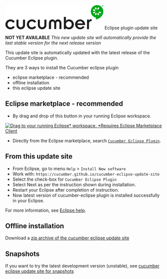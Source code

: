 ![cucumber eclipse](/assets/cucumber-black-128.png) Eclipse plugin update site

**NOT YET AVAILABLE**
_This new update site will automatically provide the last stable version for the next release version_

This update site is automatically updated with the latest release of the Cucumber Eclipse plugin.

They are 3 ways to install the Cucumber eclipse plugin

 * eclipse marketplace - recommended
 * offline installation
 * this eclipse update site

## Eclipse marketplace - recommended

* By drag and drop of this button in your running Eclipse workspace.

 [![Drag to your running Eclipse* workspace. *Requires Eclipse Marketplace Client](https://marketplace.eclipse.org/sites/all/themes/solstice/public/images/marketplace/btn-install.png)](http://marketplace.eclipse.org/marketplace-client-intro?mpc_install=3759385 "Drag to your running Eclipse* workspace. *Requires Eclipse Marketplace Client")

* Directly from the Eclipse marketplace, search [`Cucumber Eclipse Plugin`](https://marketplace.eclipse.org/content/cucumber-eclipse-plugin).


## From this update site

 * From Eclipse, go to menu `Help` > `Install New software`
 * Work with: `https://cucumber.github.io/cucumber-eclipse-update-site`
 * Select the check-box for `Cucumber Eclipse Plugin`
 * Select Next as per the instruction shown during installation.
 * Restart your Eclipse after completion of instruction.
 * Now latest version of cucumber-eclipse plugin is installed successfully in your Eclipse.

For more information, see [Eclipse help](https://help.eclipse.org/kepler/index.jsp?topic=/org.eclipse.platform.doc.user/tasks/tasks-124.htm
).

## Offline installation

Download a [zip archive of the cucumber eclipse update site](https://github.com/cucumber/cucumber-eclipse/releases)

## Snapshots

If you want to try the latest development version (unstable), see [cucumber eclipse update site for snapshots](https://github.com/cucumber/cucumber-eclipse-update-site-snapshot)
